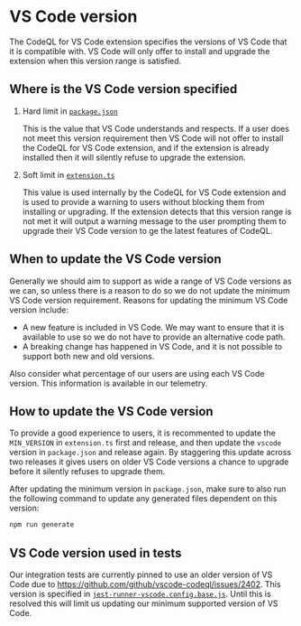 # VS Code version

The CodeQL for VS Code extension specifies the versions of VS Code that it is compatible with. VS Code will only offer to install and upgrade the extension when this version range is satisfied.

## Where is the VS Code version specified

1. Hard limit in [`package.json`](https://github.com/github/vscode-codeql/blob/606bfd7f877d9fffe4ff83b78015ab15f8840b12/extensions/ql-vscode/package.json#L16)

    This is the value that VS Code understands and respects. If a user does not meet this version requirement then VS Code will not offer to install the CodeQL for VS Code extension, and if the extension is already installed then it will silently refuse to upgrade the extension.

1. Soft limit in [`extension.ts`](https://github.com/github/vscode-codeql/blob/606bfd7f877d9fffe4ff83b78015ab15f8840b12/extensions/ql-vscode/src/extension.ts#L307)

    This value is used internally by the CodeQL for VS Code extension and is used to provide a warning to users without blocking them from installing or upgrading. If the extension detects that this version range is not met it will output a warning message to the user prompting them to upgrade their VS Code version to ge the latest features of CodeQL.

## When to update the VS Code version

Generally we should aim to support as wide a range of VS Code versions as we can, so unless there is a reason to do so we do not update the minimum VS Code version requirement.
Reasons for updating the minimum VS Code version include:

- A new feature is included in VS Code. We may want to ensure that it is available to use so we do not have to provide an alternative code path.
- A breaking change has happened in VS Code, and it is not possible to support both new and old versions.

Also consider what percentage of our users are using each VS Code version. This information is available in our telemetry.

## How to update the VS Code version

To provide a good experience to users, it is recommented to update the `MIN_VERSION` in `extension.ts` first and release, and then update the `vscode` version in `package.json` and release again.
By staggering this update across two releases it gives users on older VS Code versions a chance to upgrade before it silently refuses to upgrade them.

After updating the minimum version in `package.json`, make sure to also run the following command to update any generated
files dependent on this version:

```bash
npm run generate
```

## VS Code version used in tests

Our integration tests are currently pinned to use an older version of VS Code due to <https://github.com/github/vscode-codeql/issues/2402>.
This version is specified in [`jest-runner-vscode.config.base.js`](https://github.com/github/vscode-codeql/blob/d93f2b67c84e79737b0ce4bb74e31558b5f5166e/extensions/ql-vscode/test/vscode-tests/jest-runner-vscode.config.base.js#L17).
Until this is resolved this will limit us updating our minimum supported version of VS Code.
